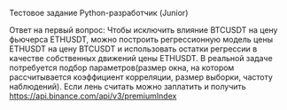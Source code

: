 Тестовое задание Python-разработчик (Junior)  

Ответ на первый вопрос: Чтобы исключить влияние BTCUSDT на цену фьючерса 
ETHUSDT, можно построить регрессионную модель цены ETHUSDT на цену BTCUSDT и 
использовать остатки регрессии в качестве собственных движений цены ETHUSDT. В
реальной задаче потребуется подбор параметров(размер окна, на котором 
рассчитывается коэффициент корреляции, размер выборки, частоту наблюдений).
Если лень считать можно заплатить и получить https://api.binance.com/api/v3/premiumIndex




